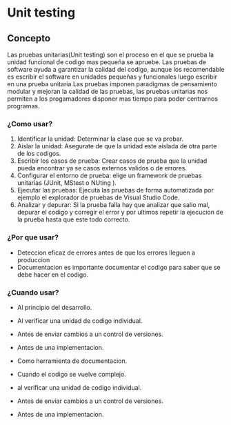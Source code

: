# Unit testing  

## Concepto

Las pruebas unitarias(Unit testing) son el proceso en el que se prueba la unidad funcional de codigo mas pequeña se apruebe. Las pruebas de software ayuda a garantizar la calidad del codigo, aunque los recomendable es escribir el software en unidades pequeñas y funcionales luego escribir en una prueba unitaria.Las pruebas imponen paradigmas de pensamiento modular y mejoran la calidad de las pruebas, las pruebas unitarias nos permiten a los progamadores disponer mas tiempo para poder centrarnos programas.

### ¿Como usar?

1. Identificar la unidad: Determinar la clase que se va probar.
2. Aislar la unidad: Asegurate de que la unidad este aislada de otra parte de los  codigos.  
3. Escribir los casos de prueba: Crear casos de prueba que la unidad pueda encontrar ya se casos externos validos o de errores.
4. Configurar el entorno de prueba: elige un framework de pruebas unitarias (JUnit, MStest o NUting ).
5. Ejecutar las pruebas: Ejecuta las pruebas de forma automatizada por ejemplo el explorador de pruebas de Visual Studio Code.
6. Analizar y depurar: Si la prueba falla hay que analizar que salio mal, depurar el codigo y corregir el error y por ultimos repetir la ejecucion de la prueba hasta que este todo correcto.

### ¿Por que usar?

- Deteccion eficaz de errores antes de que los errores lleguen a produccion
- Documentacion es importante documentar el codigo para saber que se debe hacer en el codigo.

### ¿Cuando usar?

- Al principio del desarrollo.
- Al verificar una unidad de codigo individual.
- Antes de enviar cambios a un control de versiones.
- Antes de una implementacion.
- Como herramienta de documentacion.
- Cuando el codigo se vuelve complejo.

- al verificar una unidad de codigo individual.
- Antes de enviar cambios a un control de versiones.
- Antes de una implementacion.
